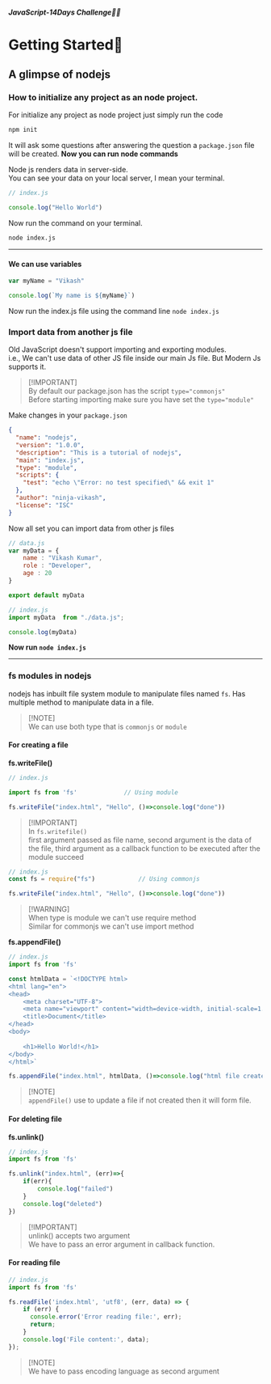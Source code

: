 ##### JavaScript-14Days Challenge🏋️‍♂️
# Getting Started🚀

## A glimpse of nodejs
### How to initialize any project as an node project.
For initialize any project as node project just simply run the code
```bash
npm init
```
It will ask some questions after answering the question a `package.json` file will be created.
**Now you can run node commands**

Node js renders data in server-side.
<br>
You can see your data on your local server, I mean your terminal.

```js
// index.js

console.log("Hello World")
```
Now run the command on your terminal.
```bash
node index.js
```

***
#### We can use variables
```js
var myName = "Vikash"

console.log(`My name is ${myName}`)
```
Now run the index.js file using the command line `node index.js`

### Import data from another js file
Old JavaScript doesn't support importing and exporting modules.
<br>
i.e., We can't use data of other JS file inside our main Js file. But Modern Js supports it.

> [!IMPORTANT]\
> By default our package.json has the script `type="commonjs"`\
> Before starting importing make sure you have set the `type="module"`

Make changes in your `package.json`
```json
{
  "name": "nodejs",
  "version": "1.0.0",
  "description": "This is a tutorial of nodejs",
  "main": "index.js",
  "type": "module",
  "scripts": {
    "test": "echo \"Error: no test specified\" && exit 1"
  },
  "author": "ninja-vikash",
  "license": "ISC"
}
```
Now all set you can import data from other js files

```js
// data.js
var myData = {
    name : "Vikash Kumar",
    role : "Developer",
    age : 20
}

export default myData
```
```js
// index.js
import myData  from "./data.js";

console.log(myData)
```
**Now run `node index.js`**

***

### fs modules in nodejs
nodejs has inbuilt file system module to manipulate files named `fs`. Has multiple method to manipulate data in a file.

> [!NOTE]\
> We can use both type that is `commonjs` or `module`

#### For creating a file
**fs.writeFile()**

```js
// index.js

import fs from 'fs'             // Using module

fs.writeFile("index.html", "Hello", ()=>console.log("done"))
```
> [!IMPORTANT]\
> In `fs.writefile()`\
> first argument passed as file name, second argument is the data of the file, third argument as a callback function to be executed after the module succeed

```js
// index.js
const fs = require("fs")            // Using commonjs

fs.writeFile("index.html", "Hello", ()=>console.log("done"))
```
> [!WARNING]\
> When type is module we can't use require method\
> Similar for commonjs we can't use import method

**fs.appendFile()**

```js
// index.js
import fs from 'fs'

const htmlData = `<!DOCTYPE html>
<html lang="en">
<head>
    <meta charset="UTF-8">
    <meta name="viewport" content="width=device-width, initial-scale=1.0">
    <title>Document</title>
</head>
<body>
    
    <h1>Hello World!</h1>
</body>
</html>`

fs.appendFile("index.html", htmlData, ()=>console.log("html file created!")`)
```
> [!NOTE]\
> `appendFile()` use to update a file if not created then it will form file.

#### For deleting file
**fs.unlink()**
```js
// index.js
import fs from 'fs'

fs.unlink("index.html", (err)=>{
    if(err){
        console.log("failed")
    }
    console.log("deleted")
})
```
> [!IMPORTANT]\
> unlink() accepts two argument\
> We have to pass an error argument in callback function.

#### For reading file
```js
// index.js
import fs from 'fs'

fs.readFile('index.html', 'utf8', (err, data) => {
    if (err) {
      console.error('Error reading file:', err);
      return;
    }
    console.log('File content:', data);
});
```
> [!NOTE]\
> We have to pass encoding language as second argument